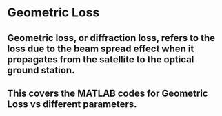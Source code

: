 # Geometric Loss
## Geometric loss, or diffraction loss, refers to the loss due to the beam spread effect when it propagates from the satellite to the optical ground station.
## This covers the MATLAB codes for Geometric Loss vs different parameters. 
